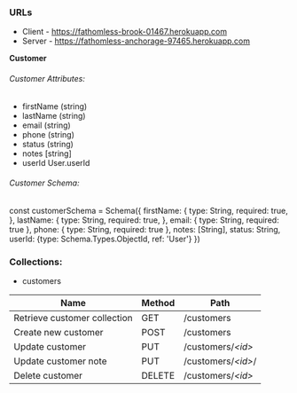 ### URLs
* Client - https://fathomless-brook-01467.herokuapp.com
* Server - https://fathomless-anchorage-97465.herokuapp.com 

**Customer**

###### Customer Attributes:

* firstName (string)
* lastName (string)
* email (string)
* phone (string)
* status (string)
* notes [string]
* userId User.userId

###### Customer Schema:

const customerSchema = Schema({
    firstName: {
        type: String,
        required: true,
    },
    lastName: {
        type: String,
        required: true,
    },
    email: {
        type: String,
        required: true
    },
    phone: {
        type: String,
        required: true
    },
    notes: [String],
    status: String,
    userId: {type: Schema.Types.ObjectId, ref: 'User'}
})

### Collections:
* customers

Name                           | Method | Path
-------------------------------|--------|------------------
Retrieve customer collection   | GET    | /customers
Create new customer            | POST   | /customers
Update customer                | PUT    | /customers/*\<id\>*
Update customer note           | PUT    | /customers/*<id\>*/
Delete customer                | DELETE | /customers/*\<id\>*
